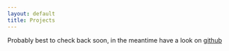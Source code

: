 ```yaml
---
layout: default
title: Projects
---
```

Probably best to check back soon, in the meantime have a look on [github](http://github.com/andyh)